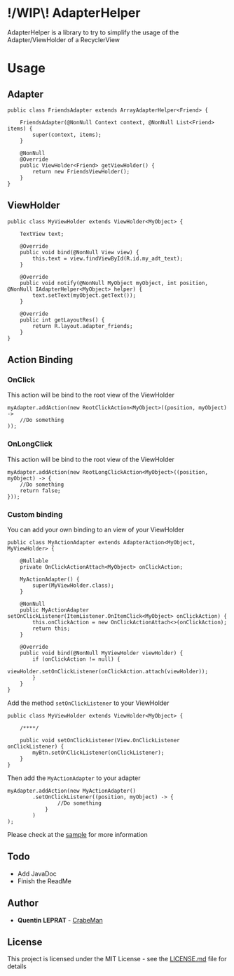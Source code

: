 # !/WIP\\! AdapterHelper
AdapterHelper is a library to try to simplify the usage of the Adapter/ViewHolder of a RecyclerView

# Usage

## Adapter
```
public class FriendsAdapter extends ArrayAdapterHelper<Friend> {

    FriendsAdapter(@NonNull Context context, @NonNull List<Friend> items) {
        super(context, items);
    }

    @NonNull
    @Override
    public ViewHolder<Friend> getViewHolder() {
        return new FriendsViewHolder();
    }
}
```


## ViewHolder
```
public class MyViewHolder extends ViewHolder<MyObject> {

    TextView text;

    @Override
    public void bind(@NonNull View view) {
        this.text = view.findViewById(R.id.my_adt_text);
    }

    @Override
    public void notify(@NonNull MyObject myObject, int position, @NonNull IAdapterHelper<MyObject> helper) {
        text.setText(myObject.getText());
    }

    @Override
    public int getLayoutRes() {
        return R.layout.adapter_friends;
    }
}
```

## Action Binding

### OnClick
This action will be bind to the root view of the ViewHolder
```
myAdapter.addAction(new RootClickAction<MyObject>((position, myObject) ->
    //Do something
));
```

### OnLongClick
This action will be bind to the root view of the ViewHolder
```
myAdapter.addAction(new RootLongClickAction<MyObject>((position, myObject) -> {
    //Do something
    return false;
}));
```

### Custom binding
You can add your own binding to an view of your ViewHolder
```
public class MyActionAdapter extends AdapterAction<MyObject, MyViewHolder> {

    @Nullable
    private OnClickActionAttach<MyObject> onClickAction;

    MyActionAdapter() {
        super(MyViewHolder.class);
    }

    @NonNull
    public MyActionAdapter setOnClickListener(ItemListener.OnItemClick<MyObject> onClickAction) {
        this.onClickAction = new OnClickActionAttach<>(onClickAction);
        return this;
    }

    @Override
    public void bind(@NonNull MyViewHolder viewHolder) {
        if (onClickAction != null) {
            viewHolder.setOnClickListener(onClickAction.attach(viewHolder));
        }
    }
}
```

Add the method `setOnClickListener` to your ViewHolder
```
public class MyViewHolder extends ViewHolder<MyObject> {

    /****/
    
    public void setOnClickListener(View.OnClickListener onClickListener) {
        myBtn.setOnClickListener(onClickListener);
    }
}
```

Then add the `MyActionAdapter` to your adapter
```
myAdapter.addAction(new MyActionAdapter()
        .setOnClickListener((position, myObject) -> {
                //Do something
            }
        )
);
```

Please check at the [sample](/sample) for more information


## Todo
* Add JavaDoc
* Finish the ReadMe

## Author
* **Quentin LEPRAT** - [CrabeMan](https://github.com/CrabeMan)

## License

This project is licensed under the MIT License - see the [LICENSE.md](LICENSE.md) file for details
